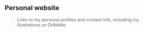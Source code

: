 ## Personal website
> Links to my personal profiles and
> contact info, 
> including my illustrations on Dribbble.
